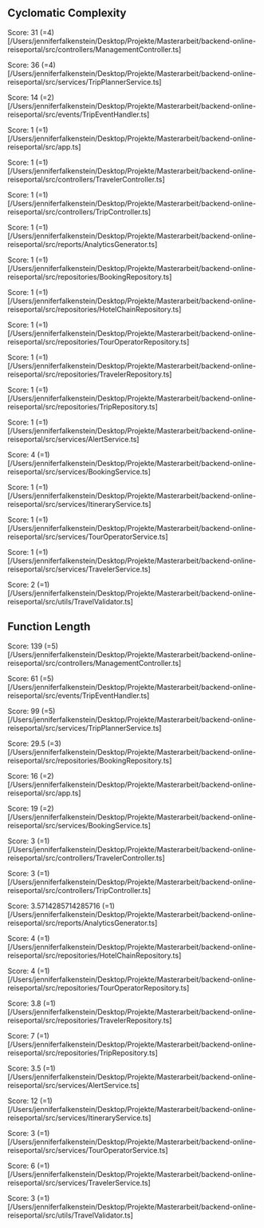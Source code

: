 ## Cyclomatic Complexity
Score: 31 (=4) [/Users/jenniferfalkenstein/Desktop/Projekte/Masterarbeit/backend-online-reiseportal/src/controllers/ManagementController.ts] 

Score: 36 (=4) [/Users/jenniferfalkenstein/Desktop/Projekte/Masterarbeit/backend-online-reiseportal/src/services/TripPlannerService.ts] 

Score: 14 (=2) [/Users/jenniferfalkenstein/Desktop/Projekte/Masterarbeit/backend-online-reiseportal/src/events/TripEventHandler.ts] 

Score: 1 (=1) [/Users/jenniferfalkenstein/Desktop/Projekte/Masterarbeit/backend-online-reiseportal/src/app.ts] 

Score: 1 (=1) [/Users/jenniferfalkenstein/Desktop/Projekte/Masterarbeit/backend-online-reiseportal/src/controllers/TravelerController.ts] 

Score: 1 (=1) [/Users/jenniferfalkenstein/Desktop/Projekte/Masterarbeit/backend-online-reiseportal/src/controllers/TripController.ts] 

Score: 1 (=1) [/Users/jenniferfalkenstein/Desktop/Projekte/Masterarbeit/backend-online-reiseportal/src/reports/AnalyticsGenerator.ts] 

Score: 1 (=1) [/Users/jenniferfalkenstein/Desktop/Projekte/Masterarbeit/backend-online-reiseportal/src/repositories/BookingRepository.ts] 

Score: 1 (=1) [/Users/jenniferfalkenstein/Desktop/Projekte/Masterarbeit/backend-online-reiseportal/src/repositories/HotelChainRepository.ts] 

Score: 1 (=1) [/Users/jenniferfalkenstein/Desktop/Projekte/Masterarbeit/backend-online-reiseportal/src/repositories/TourOperatorRepository.ts] 

Score: 1 (=1) [/Users/jenniferfalkenstein/Desktop/Projekte/Masterarbeit/backend-online-reiseportal/src/repositories/TravelerRepository.ts] 

Score: 1 (=1) [/Users/jenniferfalkenstein/Desktop/Projekte/Masterarbeit/backend-online-reiseportal/src/repositories/TripRepository.ts] 

Score: 1 (=1) [/Users/jenniferfalkenstein/Desktop/Projekte/Masterarbeit/backend-online-reiseportal/src/services/AlertService.ts] 

Score: 4 (=1) [/Users/jenniferfalkenstein/Desktop/Projekte/Masterarbeit/backend-online-reiseportal/src/services/BookingService.ts] 

Score: 1 (=1) [/Users/jenniferfalkenstein/Desktop/Projekte/Masterarbeit/backend-online-reiseportal/src/services/ItineraryService.ts] 

Score: 1 (=1) [/Users/jenniferfalkenstein/Desktop/Projekte/Masterarbeit/backend-online-reiseportal/src/services/TourOperatorService.ts] 

Score: 1 (=1) [/Users/jenniferfalkenstein/Desktop/Projekte/Masterarbeit/backend-online-reiseportal/src/services/TravelerService.ts] 

Score: 2 (=1) [/Users/jenniferfalkenstein/Desktop/Projekte/Masterarbeit/backend-online-reiseportal/src/utils/TravelValidator.ts] 
## Function Length
Score: 139 (=5) [/Users/jenniferfalkenstein/Desktop/Projekte/Masterarbeit/backend-online-reiseportal/src/controllers/ManagementController.ts] 

Score: 61 (=5) [/Users/jenniferfalkenstein/Desktop/Projekte/Masterarbeit/backend-online-reiseportal/src/events/TripEventHandler.ts] 

Score: 99 (=5) [/Users/jenniferfalkenstein/Desktop/Projekte/Masterarbeit/backend-online-reiseportal/src/services/TripPlannerService.ts] 

Score: 29.5 (=3) [/Users/jenniferfalkenstein/Desktop/Projekte/Masterarbeit/backend-online-reiseportal/src/repositories/BookingRepository.ts] 

Score: 16 (=2) [/Users/jenniferfalkenstein/Desktop/Projekte/Masterarbeit/backend-online-reiseportal/src/app.ts] 

Score: 19 (=2) [/Users/jenniferfalkenstein/Desktop/Projekte/Masterarbeit/backend-online-reiseportal/src/services/BookingService.ts] 

Score: 3 (=1) [/Users/jenniferfalkenstein/Desktop/Projekte/Masterarbeit/backend-online-reiseportal/src/controllers/TravelerController.ts] 

Score: 3 (=1) [/Users/jenniferfalkenstein/Desktop/Projekte/Masterarbeit/backend-online-reiseportal/src/controllers/TripController.ts] 

Score: 3.5714285714285716 (=1) [/Users/jenniferfalkenstein/Desktop/Projekte/Masterarbeit/backend-online-reiseportal/src/reports/AnalyticsGenerator.ts] 

Score: 4 (=1) [/Users/jenniferfalkenstein/Desktop/Projekte/Masterarbeit/backend-online-reiseportal/src/repositories/HotelChainRepository.ts] 

Score: 4 (=1) [/Users/jenniferfalkenstein/Desktop/Projekte/Masterarbeit/backend-online-reiseportal/src/repositories/TourOperatorRepository.ts] 

Score: 3.8 (=1) [/Users/jenniferfalkenstein/Desktop/Projekte/Masterarbeit/backend-online-reiseportal/src/repositories/TravelerRepository.ts] 

Score: 7 (=1) [/Users/jenniferfalkenstein/Desktop/Projekte/Masterarbeit/backend-online-reiseportal/src/repositories/TripRepository.ts] 

Score: 3.5 (=1) [/Users/jenniferfalkenstein/Desktop/Projekte/Masterarbeit/backend-online-reiseportal/src/services/AlertService.ts] 

Score: 12 (=1) [/Users/jenniferfalkenstein/Desktop/Projekte/Masterarbeit/backend-online-reiseportal/src/services/ItineraryService.ts] 

Score: 3 (=1) [/Users/jenniferfalkenstein/Desktop/Projekte/Masterarbeit/backend-online-reiseportal/src/services/TourOperatorService.ts] 

Score: 6 (=1) [/Users/jenniferfalkenstein/Desktop/Projekte/Masterarbeit/backend-online-reiseportal/src/services/TravelerService.ts] 

Score: 3 (=1) [/Users/jenniferfalkenstein/Desktop/Projekte/Masterarbeit/backend-online-reiseportal/src/utils/TravelValidator.ts] 
